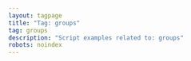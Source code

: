 ```yaml
---
layout: tagpage
title: "Tag: groups"
tag: groups
description: "Script examples related to: groups"
robots: noindex
---
```

